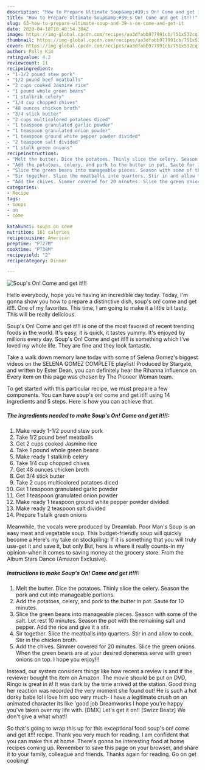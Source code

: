 ```yaml
---
description: "How to Prepare Ultimate Soup&amp;#39;s On! Come and get it!!!"
title: "How to Prepare Ultimate Soup&amp;#39;s On! Come and get it!!!"
slug: 63-how-to-prepare-ultimate-soup-and-39-s-on-come-and-get-it
date: 2020-04-18T10:40:54.384Z
image: https://img-global.cpcdn.com/recipes/aa3dfabb977991cb/751x532cq70/soups-on-come-and-get-it-recipe-main-photo.jpg
thumbnail: https://img-global.cpcdn.com/recipes/aa3dfabb977991cb/751x532cq70/soups-on-come-and-get-it-recipe-main-photo.jpg
cover: https://img-global.cpcdn.com/recipes/aa3dfabb977991cb/751x532cq70/soups-on-come-and-get-it-recipe-main-photo.jpg
author: Polly Kim
ratingvalue: 4.2
reviewcount: 11
recipeingredient:
- "1-1/2 pound stew pork"
- "1/2 pound beef meatballs"
- "2 cups cooked Jasmine rice"
- "1 pound whole green beans"
- "1 stalkrib celery"
- "1/4 cup chopped chives"
- "48 ounces chicken broth"
- "3/4 stick butter"
- "2 cups multicolored potatoes diced"
- "1 teaspoon granulated garlic powder"
- "1 teaspoon granulated onion powder"
- "1 teaspoon ground white pepper powder divided"
- "2 teaspoon salt divided"
- "1 stalk green onions"
recipeinstructions:
- "Melt the butter. Dice the potatoes. Thinly slice the celery. Season the pork and cut into manageable portions."
- "Add the potatoes, celery, and pork to the butter in pot. Sauté for 10 minutes."
- "Slice the green beans into manageable pieces. Season with some of the salt. Let rest 10 minutes. Season the pot with the remaining salt and pepper. Add the rice and give it a stir."
- "Sir together. Slice the meatballs into quarters. Stir in and allow to cook. Stir in the chicken broth."
- "Add the chives. Simmer covered for 20 minutes. Slice the green onions. When the green beans are at your desired doneness serve with green onions on top. I hope you enjoy!!!"
categories:
- Recipe
tags:
- soups
- on
- come

katakunci: soups on come 
nutrition: 161 calories
recipecuisine: American
preptime: "PT27M"
cooktime: "PT38M"
recipeyield: "2"
recipecategory: Dinner

---
```



![Soup&#39;s On! Come and get it!!!](https://img-global.cpcdn.com/recipes/aa3dfabb977991cb/751x532cq70/soups-on-come-and-get-it-recipe-main-photo.jpg)

Hello everybody, hope you're having an incredible day today. Today, I'm gonna show you how to prepare a distinctive dish, soup&#39;s on! come and get it!!!. One of my favorites. This time, I am going to make it a little bit tasty. This will be really delicious.

Soup&#39;s On! Come and get it!!! is one of the most favored of recent trending foods in the world. It's easy, it is quick, it tastes yummy. It's enjoyed by millions every day. Soup&#39;s On! Come and get it!!! is something which I've loved my whole life. They are fine and they look fantastic.

Take a walk down memory lane today with some of Selena Gomez&#39;s biggest videos on the SELENA GOMEZ COMPLETE playlist! Produced by Stargate, and written by Ester Dean, you can definitely hear the Rihanna influence on. Every item on this page was chosen by The Pioneer Woman team.


To get started with this particular recipe, we must prepare a few components. You can have soup&#39;s on! come and get it!!! using 14 ingredients and 5 steps. Here is how you can achieve that.

<!--inarticleads1-->

##### The ingredients needed to make Soup&#39;s On! Come and get it!!!:

1. Make ready 1-1/2 pound stew pork
1. Take 1/2 pound beef meatballs
1. Get 2 cups cooked Jasmine rice
1. Take 1 pound whole green beans
1. Make ready 1 stalk/rib celery
1. Take 1/4 cup chopped chives
1. Get 48 ounces chicken broth
1. Get 3/4 stick butter
1. Take 2 cups multicolored potatoes diced
1. Get 1 teaspoon granulated garlic powder
1. Get 1 teaspoon granulated onion powder
1. Make ready 1 teaspoon ground white pepper powder divided
1. Make ready 2 teaspoon salt divided
1. Prepare 1 stalk green onions


Meanwhile, the vocals were produced by Dreamlab. Poor Man&#39;s Soup is an easy meat and vegetable soup. This budget-friendly soup will quickly become a Here&#39;s my take on stockpiling: If it is something that you will truly use-get it and save it, but only But, here is where it really counts-in my opinion-when it comes to saving money at the grocery store. From the Album Stars Dance (Amazon Exclusive). 

<!--inarticleads2-->

##### Instructions to make Soup&#39;s On! Come and get it!!!:

1. Melt the butter. Dice the potatoes. Thinly slice the celery. Season the pork and cut into manageable portions.
1. Add the potatoes, celery, and pork to the butter in pot. Sauté for 10 minutes.
1. Slice the green beans into manageable pieces. Season with some of the salt. Let rest 10 minutes. Season the pot with the remaining salt and pepper. Add the rice and give it a stir.
1. Sir together. Slice the meatballs into quarters. Stir in and allow to cook. Stir in the chicken broth.
1. Add the chives. Simmer covered for 20 minutes. Slice the green onions. When the green beans are at your desired doneness serve with green onions on top. I hope you enjoy!!!


Instead, our system considers things like how recent a review is and if the reviewer bought the item on Amazon. The movie should be put on DVD, Ringo is great in it! It was dark by the time arrived at the station. Good thing her reaction was recorded the very moment she found out! He is such a hot dorky babe lol i love him soo very much- i have a legitimate crush on an animated character its like &#39;good job Dreamworks I hope you&#39;re happy you&#39;ve taken over my life with. [DMX] Let&#39;s get it on!! [Swizz Beatz] We don&#39;t give a what what!! 

So that's going to wrap this up for this exceptional food soup&#39;s on! come and get it!!! recipe. Thank you very much for reading. I am confident that you can make this at home. There's gonna be interesting food at home recipes coming up. Remember to save this page on your browser, and share it to your family, colleague and friends. Thanks again for reading. Go on get cooking!
